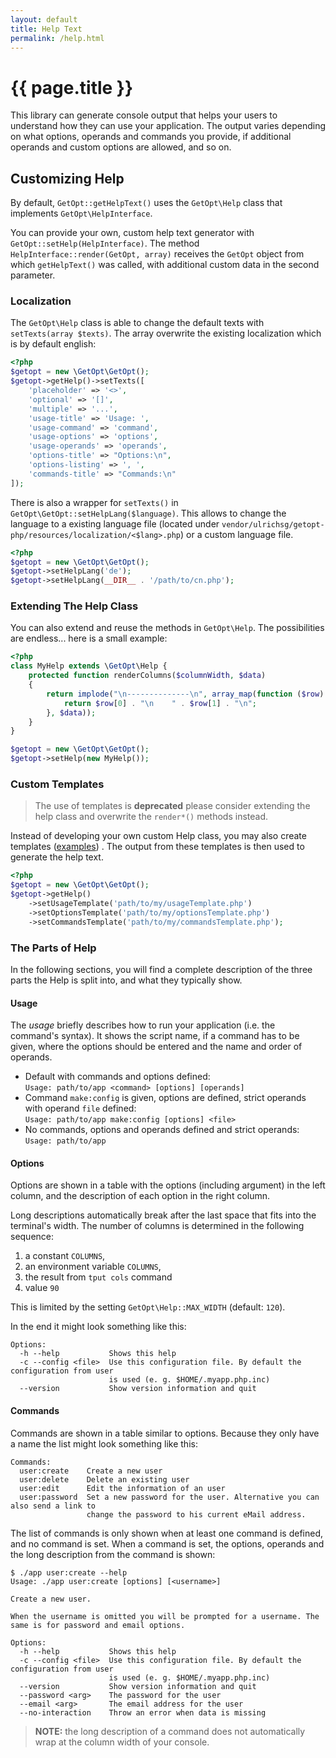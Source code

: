 ```yaml
---
layout: default
title: Help Text
permalink: /help.html
---
```

# {{ page.title }}

This library can generate console output that helps your users to understand how they can use your application.
The output varies depending on what options, operands and commands you provide, if additional operands and
custom options are allowed, and so on.

## Customizing Help

By default, `GetOpt::getHelpText()` uses the `GetOpt\Help` class that implements `GetOpt\HelpInterface`.

You can provide your own, custom help text generator with `GetOpt::setHelp(HelpInterface)`.
The method `HelpInterface::render(GetOpt, array)` receives the `GetOpt` object from which
`getHelpText()` was called, with additional custom data in the second parameter.

### Localization

The `GetOpt\Help` class is able to change the default texts with `setTexts(array $texts)`. The array overwrite the
existing localization which is by default english:

```php
<?php
$getopt = new \GetOpt\GetOpt();
$getopt->getHelp()->setTexts([
    'placeholder' => '<>',
    'optional' => '[]',
    'multiple' => '...',
    'usage-title' => 'Usage: ',
    'usage-command' => 'command',
    'usage-options' => 'options',
    'usage-operands' => 'operands',
    'options-title' => "Options:\n",
    'options-listing' => ', ',
    'commands-title' => "Commands:\n"
]);
```

There is also a wrapper for `setTexts()` in `GetOpt\GetOpt::setHelpLang($language)`. This allows to change the language
to a existing language file (located under `vendor/ulrichsg/getopt-php/resources/localization/<$lang>.php`) or a
custom language file.

```php
<?php
$getopt = new \GetOpt\GetOpt();
$getopt->setHelpLang('de');
$getopt->setHelpLang(__DIR__ . '/path/to/cn.php');
```

### Extending The Help Class

You can also extend and reuse the methods in `GetOpt\Help`. The possibilities are endless... here is a small example:

```php
<?php
class MyHelp extends \GetOpt\Help {
    protected function renderColumns($columnWidth, $data)
    {
        return implode("\n--------------\n", array_map(function ($row) {
            return $row[0] . "\n    " . $row[1] . "\n";
        }, $data));
    }
}

$getopt = new \GetOpt\GetOpt();
$getopt->setHelp(new MyHelp());
```

### Custom Templates

> The use of templates is **deprecated** please consider extending the help class and overwrite the `render*()`
> methods instead.

Instead of developing your own custom Help class, you may also create templates
([examples](https://github.com/getopt-php/getopt-php/tree/3.1.0-alpha.1/test/Help)) . The output from these templates
is then used to generate the help text.

```php
<?php
$getopt = new \GetOpt\GetOpt();
$getopt->getHelp()
    ->setUsageTemplate('path/to/my/usageTemplate.php')
    ->setOptionsTemplate('path/to/my/optionsTemplate.php')
    ->setCommandsTemplate('path/to/my/commandsTemplate.php');
```

### The Parts of Help

In the following sections, you will find a complete description of the three parts the Help is split into, and what
they typically show.

#### Usage

The _usage_ briefly describes how to run your application (i.e. the command's syntax). It shows the script name, if a
command has to be given, where the options should be entered and the name and order of operands.

 - Default with commands and options defined:  
   `Usage: path/to/app <command> [options] [operands]`
 - Command `make:config` is given, options are defined, strict operands with operand `file` defined:  
   `Usage: path/to/app make:config [options] <file>`
 - No commands, options and operands defined and strict operands:  
   `Usage: path/to/app`

#### Options

Options are shown in a table with the options (including argument) in the left column, and
the description of each option in the right column.

Long descriptions automatically break after the last space that fits into the
terminal's width. The number of columns is determined in the following sequence:

1. a constant `COLUMNS`,
2. an environment variable `COLUMNS`,
3. the result from `tput cols` command
4. value `90`

This is limited by the setting `GetOpt\Help::MAX_WIDTH` (default: `120`).

In the end it might look something like this:

```
Options:
  -h --help           Shows this help
  -c --config <file>  Use this configuration file. By default the configuration from user
                      is used (e. g. $HOME/.myapp.php.inc)
  --version           Show version information and quit
```

#### Commands

Commands are shown in a table similar to options. Because they only have a name the list might look something
like this:

```
Commands:
  user:create    Create a new user
  user:delete    Delete an existing user
  user:edit      Edit the information of an user
  user:password  Set a new password for the user. Alternative you can also send a link to
                 change the password to his current eMail address.
```

The list of commands is only shown when at least one command is defined, and no command is set. When a command is set, the
options, operands and the long description from the command is shown:

```console
$ ./app user:create --help
Usage: ./app user:create [options] [<username>]

Create a new user.

When the username is omitted you will be prompted for a username. The same is for password and email options.

Options:
  -h --help           Shows this help
  -c --config <file>  Use this configuration file. By default the configuration from user
                      is used (e. g. $HOME/.myapp.php.inc)
  --version           Show version information and quit
  --password <arg>    The password for the user
  --email <arg>       The email address for the user
  --no-interaction    Throw an error when data is missing
```

> **NOTE:** the long description of a command does not automatically wrap at the column width of your console. 
